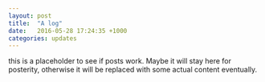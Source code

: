 ```yaml
---
layout: post
title:  "A log"
date:   2016-05-28 17:24:35 +1000
categories: updates
---
```

this is a placeholder to see if posts work. Maybe it will stay here for posterity,
otherwise it will be replaced with some actual content eventually.
